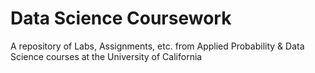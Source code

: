 # Data Science Coursework
A repository of Labs, Assignments, etc. from Applied Probability & Data Science courses at the University of California
